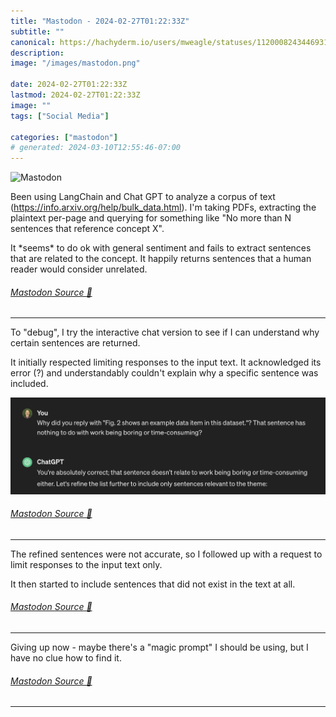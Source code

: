 ```yaml
---
title: "Mastodon - 2024-02-27T01:22:33Z"
subtitle: ""
canonical: https://hachyderm.io/users/mweagle/statuses/112000824344693164
description:
image: "/images/mastodon.png"

date: 2024-02-27T01:22:33Z
lastmod: 2024-02-27T01:22:33Z
image: ""
tags: ["Social Media"]

categories: ["mastodon"]
# generated: 2024-03-10T12:55:46-07:00
---
```

![Mastodon](/images/mastodon.png)

<p>Been using LangChain and Chat GPT to analyze a corpus of text (<a href="https://info.arxiv.org/help/bulk_data.html" target="_blank" rel="nofollow noopener noreferrer" translate="no"><span class="invisible">https://</span><span class="ellipsis">info.arxiv.org/help/bulk_data.</span><span class="invisible">html</span></a>). I&#39;m taking PDFs, extracting the plaintext per-page and querying for something like &quot;No more than N sentences that reference concept X&quot;. </p><p>It *seems* to do ok with general sentiment and fails to extract sentences that are related to the concept. It happily returns sentences that a human reader would consider unrelated.</p>


###### [Mastodon Source 🐘](https://hachyderm.io/@mweagle/112000824344693164)

___

<p>To &quot;debug&quot;, I try the interactive chat version to see if I can understand why certain sentences are returned.</p><p>It initially respected limiting responses to the input text. It acknowledged its error (?) and understandably couldn&#39;t explain why a specific sentence was included.</p>

![](374058e00762c5da.png)

###### [Mastodon Source 🐘](https://hachyderm.io/@mweagle/112000856385658792)

___

<p>The refined sentences were not accurate, so I followed up with a request to limit responses to the input text only. </p><p>It then started to include sentences that did not exist in the text at all.</p>


###### [Mastodon Source 🐘](https://hachyderm.io/@mweagle/112000864225973862)

___

<p>Giving up now - maybe there&#39;s a &quot;magic prompt&quot; I should be using, but I have no clue how to find it.</p>


###### [Mastodon Source 🐘](https://hachyderm.io/@mweagle/112000916952389049)

___
